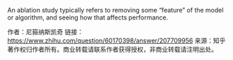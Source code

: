 An ablation study typically refers to removing some “feature” of the model or algorithm, and seeing how that affects performance.



作者：尼箍纳斯凯奇
链接：https://www.zhihu.com/question/60170398/answer/207709956
来源：知乎
著作权归作者所有。商业转载请联系作者获得授权，非商业转载请注明出处。